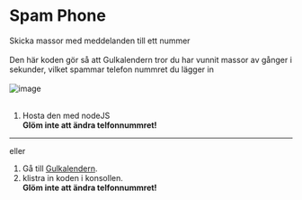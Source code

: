 # Spam Phone 
Skicka massor med meddelanden till ett nummer<br>
<br>
Den här koden gör så att Gulkalendern tror du har vunnit massor av gånger i sekunder, vilket spammar telefon nummret du lägger in<br>
<br>
![image](https://github.com/Muminwilmer/Spam-Phone/assets/113240095/cf5d7a07-e6e9-4dfa-9055-6f35617c8bef)<br>
<br>
1. Hosta den med nodeJS<br>
**Glöm inte att ändra telfonnummret!**<br>

-----------
eller
1. Gå till [Gulkalendern](https://gulkalender.se).<br>
2. klistra in koden i konsollen.<br>
**Glöm inte att ändra telfonnummret!**
